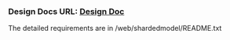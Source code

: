 ### Design Docs URL: [Design Doc](https://docs.google.com/document/d/1PrYXJseTim2uXs_CEQpyBu3VX9WzG1DHMAZJ9H7zzeU/edit?ts=5dd1ec19#)

The detailed requirements are in /web/shardedmodel/README.txt
